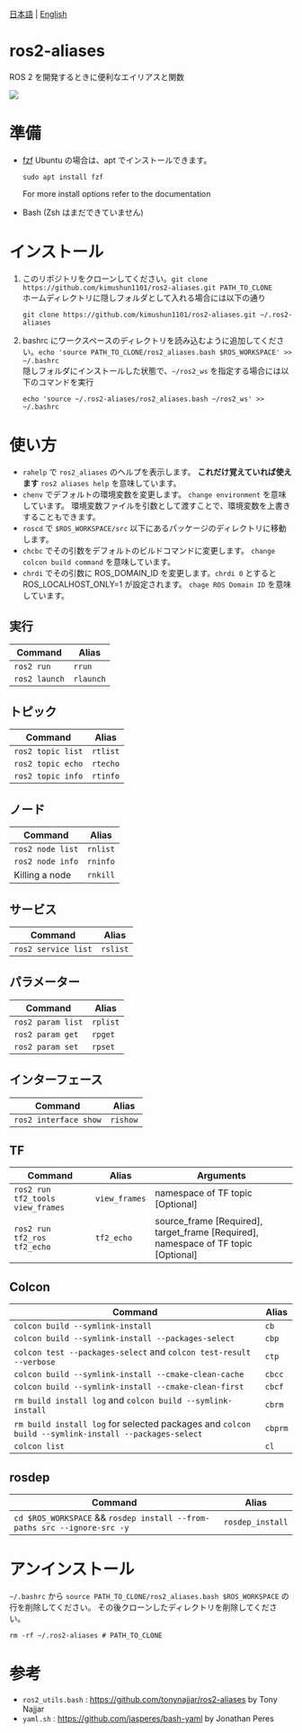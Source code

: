 [日本語](/README-ja.md) | [English](/README.md)

# ros2-aliases

ROS 2 を開発するときに便利なエイリアスと関数

![](https://github.com/tonynajjar/ros2-aliases/blob/main/usage.gif)

# 準備

- [fzf](https://github.com/junegunn/fzf#installation)
  Ubuntu の場合は、apt でインストールできます。 
  ```
  sudo apt install fzf
  ```
  For more install options refer to the documentation

- Bash (Zsh はまだできていません)

# インストール

1. このリポジトリをクローンしてください。`git clone https://github.com/kimushun1101/ros2-aliases.git PATH_TO_CLONE`  
    ホームディレクトリに隠しフォルダとして入れる場合には以下の通り
    ```
    git clone https://github.com/kimushun1101/ros2-aliases.git ~/.ros2-aliases
    ```
2. bashrc にワークスペースのディレクトリを読み込むように追加してください。`echo 'source PATH_TO_CLONE/ros2_aliases.bash $ROS_WORKSPACE' >> ~/.bashrc`  
    隠しフォルダにインストールした状態で、`~/ros2_ws` を指定する場合には以下のコマンドを実行
    ```
    echo 'source ~/.ros2-aliases/ros2_aliases.bash ~/ros2_ws' >> ~/.bashrc
    ```

# 使い方

- `rahelp` で `ros2_aliases` のヘルプを表示します。 **これだけ覚えていれば使えます**
  `ros2 aliases help` を意味しています。
- `chenv` でデフォルトの環境変数を変更します。
  `change environment` を意味しています。
  環境変数ファイルを引数として渡すことで、環境変数を上書きすることもできます。
- `roscd` で `$ROS_WORKSPACE/src` 以下にあるパッケージのディレクトリに移動します。  
- `chcbc` でその引数をデフォルトのビルドコマンドに変更します。
  `change colcon build command` を意味しています。
- `chrdi` でその引数に ROS_DOMAIN_ID を変更します。`chrdi 0` とすると ROS_LOCALHOST_ONLY=1 が設定されます。
  `chage ROS Domain ID` を意味しています。

## 実行

| Command | Alias |
| --- | --- |
| `ros2 run` | `rrun` |
| `ros2 launch` | `rlaunch` |

## トピック

| Command | Alias |
| --- | --- |
| `ros2 topic list` | `rtlist` |
| `ros2 topic echo` | `rtecho`|
| `ros2 topic info` | `rtinfo`|

## ノード

| Command | Alias |
| --- | --- |
| `ros2 node list` | `rnlist` |
| `ros2 node info` | `rninfo`|
| Killing a node | `rnkill`|

## サービス

| Command | Alias |
| --- | --- |
| `ros2 service list` | `rslist` |

## パラメーター

| Command | Alias |
| --- | --- |
| `ros2 param list` | `rplist` |
| `ros2 param get`  | `rpget`|
| `ros2 param set`  | `rpset`|

## インターフェース

| Command | Alias |
| --- | --- |
| `ros2 interface show`  | `rishow`|

## TF

| Command | Alias | Arguments |
| --- | --- | --- |
| `ros2 run tf2_tools view_frames` | `view_frames` | namespace of TF topic [Optional] |
| `ros2 run tf2_ros tf2_echo` | `tf2_echo`| source_frame [Required], target_frame [Required], namespace of TF topic [Optional] |

## Colcon

| Command | Alias |
| --- | --- |
| `colcon build --symlink-install` | `cb` |
| `colcon build --symlink-install --packages-select` | `cbp`|
| `colcon test --packages-select` and `colcon test-result --verbose` | `ctp`|
| `colcon build --symlink-install --cmake-clean-cache ` | `cbcc`|
| `colcon build --symlink-install --cmake-clean-first ` | `cbcf`|
| `rm build install log` and `colcon build --symlink-install` | `cbrm`|
| `rm build install log` for selected packages and `colcon build --symlink-install --packages-select` | `cbprm`|
| `colcon list` | `cl` |

## rosdep

| Command | Alias |
| --- | --- |
| `cd $ROS_WORKSPACE` && `rosdep install --from-paths src --ignore-src -y` | `rosdep_install` |

# アンインストール

`~/.bashrc` から `source PATH_TO_CLONE/ros2_aliases.bash $ROS_WORKSPACE` の行を削除してください。
その後クローンしたディレクトリを削除してください。
```
rm -rf ~/.ros2-aliases # PATH_TO_CLONE
```

# 参考

- `ros2_utils.bash` : https://github.com/tonynajjar/ros2-aliases by Tony Najjar
- `yaml.sh` : https://github.com/jasperes/bash-yaml by Jonathan Peres
